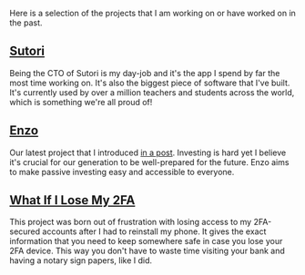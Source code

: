 Here is a selection of the projects that I am working on or have worked on in
the past.

## <a href="https://www.sutori.com">Sutori</a>
Being the CTO of Sutori is my day-job and it's the app I spend by far the most
time working on. It's also the biggest piece of software that I've built. It's
currently used by over a million teachers and students across the
world, which is something we're all proud of!

## <a href="https://enzo.fund">Enzo</a>
Our latest project that I introduced [in a post](https://www.yoranbrondsema.com/post/introducing-enzo-a-better-way-of-saving-money/). Investing is hard yet I believe it's crucial for our generation to be well-prepared for the future. Enzo aims to make passive investing easy and accessible to everyone.

## <a href="https://www.whatifilosemy2fa.com">What If I Lose My 2FA</a>
This project was born out of frustration with losing access to my 2FA-secured
accounts after I had to reinstall my phone. It gives the exact information that
you need to keep somewhere safe in case you lose your 2FA device. This way you
don't have to waste time visiting your bank and having a notary sign papers,
like I did.
